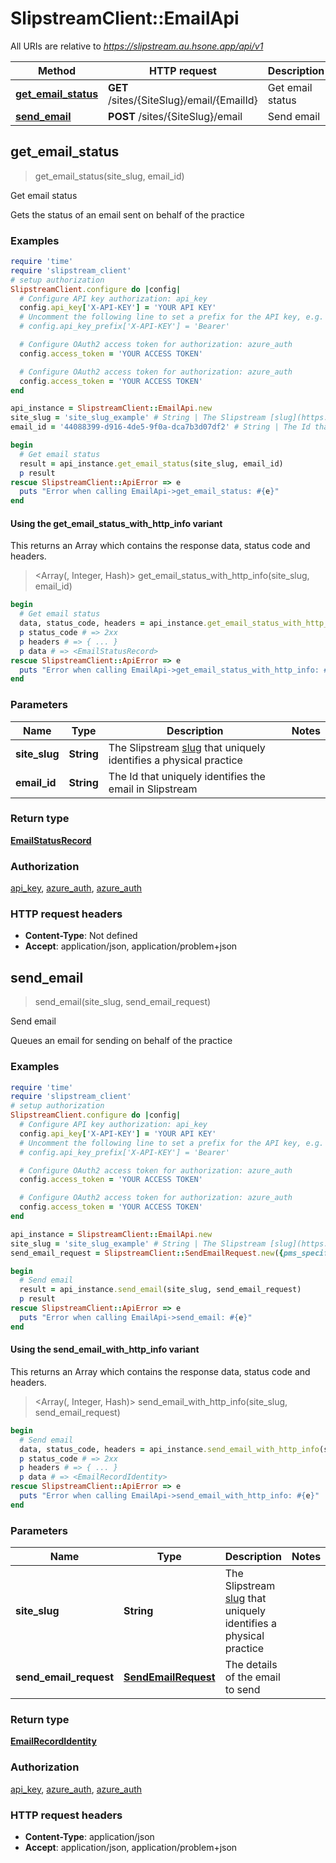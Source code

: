 # SlipstreamClient::EmailApi

All URIs are relative to *https://slipstream.au.hsone.app/api/v1*

| Method | HTTP request | Description |
| ------ | ------------ | ----------- |
| [**get_email_status**](EmailApi.md#get_email_status) | **GET** /sites/{SiteSlug}/email/{EmailId} | Get email status |
| [**send_email**](EmailApi.md#send_email) | **POST** /sites/{SiteSlug}/email | Send email |


## get_email_status

> <EmailStatusRecord> get_email_status(site_slug, email_id)

Get email status

Gets the status of an email sent on behalf of the practice

### Examples

```ruby
require 'time'
require 'slipstream_client'
# setup authorization
SlipstreamClient.configure do |config|
  # Configure API key authorization: api_key
  config.api_key['X-API-KEY'] = 'YOUR API KEY'
  # Uncomment the following line to set a prefix for the API key, e.g. 'Bearer' (defaults to nil)
  # config.api_key_prefix['X-API-KEY'] = 'Bearer'

  # Configure OAuth2 access token for authorization: azure_auth
  config.access_token = 'YOUR ACCESS TOKEN'

  # Configure OAuth2 access token for authorization: azure_auth
  config.access_token = 'YOUR ACCESS TOKEN'
end

api_instance = SlipstreamClient::EmailApi.new
site_slug = 'site_slug_example' # String | The Slipstream [slug](https://sqids.org/) that uniquely identifies a physical practice
email_id = '44088399-d916-4de5-9f0a-dca7b3d07df2' # String | The Id that uniquely identifies the email in Slipstream

begin
  # Get email status
  result = api_instance.get_email_status(site_slug, email_id)
  p result
rescue SlipstreamClient::ApiError => e
  puts "Error when calling EmailApi->get_email_status: #{e}"
end
```

#### Using the get_email_status_with_http_info variant

This returns an Array which contains the response data, status code and headers.

> <Array(<EmailStatusRecord>, Integer, Hash)> get_email_status_with_http_info(site_slug, email_id)

```ruby
begin
  # Get email status
  data, status_code, headers = api_instance.get_email_status_with_http_info(site_slug, email_id)
  p status_code # => 2xx
  p headers # => { ... }
  p data # => <EmailStatusRecord>
rescue SlipstreamClient::ApiError => e
  puts "Error when calling EmailApi->get_email_status_with_http_info: #{e}"
end
```

### Parameters

| Name | Type | Description | Notes |
| ---- | ---- | ----------- | ----- |
| **site_slug** | **String** | The Slipstream [slug](https://sqids.org/) that uniquely identifies a physical practice |  |
| **email_id** | **String** | The Id that uniquely identifies the email in Slipstream |  |

### Return type

[**EmailStatusRecord**](EmailStatusRecord.md)

### Authorization

[api_key](../README.md#api_key), [azure_auth](../README.md#azure_auth), [azure_auth](../README.md#azure_auth)

### HTTP request headers

- **Content-Type**: Not defined
- **Accept**: application/json, application/problem+json


## send_email

> <EmailRecordIdentity> send_email(site_slug, send_email_request)

Send email

Queues an email for sending on behalf of the practice

### Examples

```ruby
require 'time'
require 'slipstream_client'
# setup authorization
SlipstreamClient.configure do |config|
  # Configure API key authorization: api_key
  config.api_key['X-API-KEY'] = 'YOUR API KEY'
  # Uncomment the following line to set a prefix for the API key, e.g. 'Bearer' (defaults to nil)
  # config.api_key_prefix['X-API-KEY'] = 'Bearer'

  # Configure OAuth2 access token for authorization: azure_auth
  config.access_token = 'YOUR ACCESS TOKEN'

  # Configure OAuth2 access token for authorization: azure_auth
  config.access_token = 'YOUR ACCESS TOKEN'
end

api_instance = SlipstreamClient::EmailApi.new
site_slug = 'site_slug_example' # String | The Slipstream [slug](https://sqids.org/) that uniquely identifies a physical practice
send_email_request = SlipstreamClient::SendEmailRequest.new({pms_specific_id: '{064a5f0e-0b0e-4e1e-8e1e-0e0e0e0e0e0e}', to: [SlipstreamClient::EmailAddressWithDisplayName.new({address: 'john.smith@example.com'})], subject: 'This is a test email', body: 'Here is the body of the email', sender_properties: SlipstreamClient::EmailSenderProperties.new({sender_domain: SlipstreamClient::EmailDomain::DEFAULT})}) # SendEmailRequest | The details of the email to send

begin
  # Send email
  result = api_instance.send_email(site_slug, send_email_request)
  p result
rescue SlipstreamClient::ApiError => e
  puts "Error when calling EmailApi->send_email: #{e}"
end
```

#### Using the send_email_with_http_info variant

This returns an Array which contains the response data, status code and headers.

> <Array(<EmailRecordIdentity>, Integer, Hash)> send_email_with_http_info(site_slug, send_email_request)

```ruby
begin
  # Send email
  data, status_code, headers = api_instance.send_email_with_http_info(site_slug, send_email_request)
  p status_code # => 2xx
  p headers # => { ... }
  p data # => <EmailRecordIdentity>
rescue SlipstreamClient::ApiError => e
  puts "Error when calling EmailApi->send_email_with_http_info: #{e}"
end
```

### Parameters

| Name | Type | Description | Notes |
| ---- | ---- | ----------- | ----- |
| **site_slug** | **String** | The Slipstream [slug](https://sqids.org/) that uniquely identifies a physical practice |  |
| **send_email_request** | [**SendEmailRequest**](SendEmailRequest.md) | The details of the email to send |  |

### Return type

[**EmailRecordIdentity**](EmailRecordIdentity.md)

### Authorization

[api_key](../README.md#api_key), [azure_auth](../README.md#azure_auth), [azure_auth](../README.md#azure_auth)

### HTTP request headers

- **Content-Type**: application/json
- **Accept**: application/json, application/problem+json


